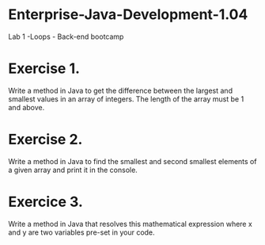 # Enterprise-Java-Development-1.04
Lab 1 -Loops - Back-end bootcamp

# Exercise 1.
Write a method in Java to get the difference between the largest and smallest values in an array of integers. The length of the array must be 1 and above.

# Exercise 2.
Write a method in Java to find the smallest and second smallest elements of a given array and print it in the console.

# Exercice 3.
Write a method in Java that resolves this mathematical expression where x and y are two variables pre-set in your code.
